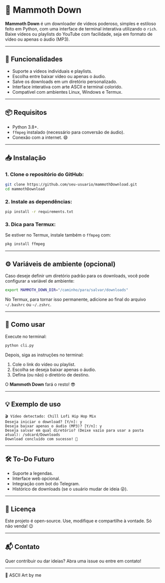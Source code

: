 # 🦣 Mammoth Down

**Mammoth Down** é um downloader de vídeos poderoso, simples e estiloso feito em Python, com uma interface de terminal interativa utilizando o `rich`. Baixe vídeos ou playlists do YouTube com facilidade, seja em formato de vídeo ou apenas o áudio (MP3).

---

## 🚀 Funcionalidades

- Suporte a vídeos individuais e playlists.
- Escolha entre baixar vídeo ou apenas o áudio.
- Salve os downloads em um diretório personalizado.
- Interface interativa com arte ASCII e terminal colorido.
- Compatível com ambientes Linux, Windows e Termux.

---

## 📦 Requisitos

- Python 3.8+.
- `ffmpeg` instalado (necessário para conversão de áudio).
- Conexão com a internet. 😄

---

## 📥 Instalação

### 1. Clone o repositório do GitHub:

```bash
git clone https://github.com/seu-usuario/mammothDownload.git
cd mammothDownload
```

### 2. Instale as dependências:

```bash
pip install -r requirements.txt
```

### 3. Dica para Termux:

Se estiver no Termux, instale também o `ffmpeg` com:

```bash
pkg install ffmpeg
```

---

## ⚙️ Variáveis de ambiente (opcional)

Caso deseje definir um diretório padrão para os downloads, você pode configurar a variável de ambiente:

```bash
export MAMMOTH_DOWN_DIR="/caminho/para/salvar/downloads"
```

No Termux, para tornar isso permanente, adicione ao final do arquivo `~/.bashrc` ou `~/.zshrc`.

---

## 🧠 Como usar

Execute no terminal:

```bash
python cli.py
```

Depois, siga as instruções no terminal:

1. Cole o link do vídeo ou playlist.
2. Escolha se deseja baixar apenas o áudio.
3. Defina (ou não) o diretório de destino.

O **Mammoth Down** fará o resto! 😎

---

## 💡 Exemplo de uso

```plaintext
🎬 Vídeo detectado: Chill Lofi Hip Hop Mix
Deseja iniciar o download? [Y/n]: y
Deseja baixar apenas o áudio (MP3)? [Y/n]: y
Deseja salvar em qual diretório? (Deixe vazio para usar a pasta atual): /sdcard/Downloads
Download concluído com sucesso! 🎉
```

---

## 🛠️ To-Do Futuro

- Suporte a legendas.
- Interface web opcional.
- Integração com bot do Telegram.
- Histórico de downloads (se o usuário mudar de ideia 😜).

---

## 🧊 Licença

Este projeto é open-source. Use, modifique e compartilhe à vontade. Só não venda! 😉

---

## 📬 Contato

Quer contribuir ou dar ideias? Abra uma issue ou entre em contato!

---

🐘 ASCII Art by me
